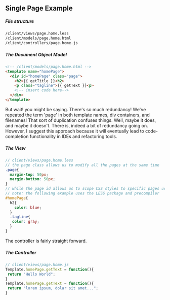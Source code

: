 ## Single Page Example

##### File structure 
````sh
/client/views/page.home.less
/client/models/page.home.html
/client/controllers/page.home.js
````
 
##### The Document Object Model    
````html
<!-- /client/models/page.home.html -->
<template name="homePage">
  <div id="homePage" class="page">
    <h2>{{ getTitle }}<h2>
    <p class="tagline">{{ getText }}<p>
    <!-- insert code here-->
  </div>
</template>
````
But wait! you might be saying.  There's so much redundancy!  We've repeated the term 'page' in both template names, div containers, and filenames!  That sort of duplication confuses things.  Well, maybe it does, and maybe it doesn't.  There is, indeed a bit of redundancy going on.  However, I suggest this approach because it will eventually lead to code-completion functionality in IDEs and refactoring tools.  


##### The View    
````scss
// client/views/page.home.less
// the page class allows us to modify all the pages at the same time
.page{
  margin-top: 50px;
  margin-bottom: 50px;
}
// while the page id allows us to scope CSS styles to specific pages using namespacing
// note: the following example uses the LESS package and precompiler  
#homePage{
  h2{
    color: blue;
  }
  .tagline{
   color: gray;
  }
}
````

The controller is fairly straight forward.  
##### The Controller   
````js
// client/views/page.home.js 
Template.homePage.getText = function(){
 return "Hello World";
}
Template.homePage.getText = function(){
 return "lorem ipsum, dolar sit amet...";
}
````
